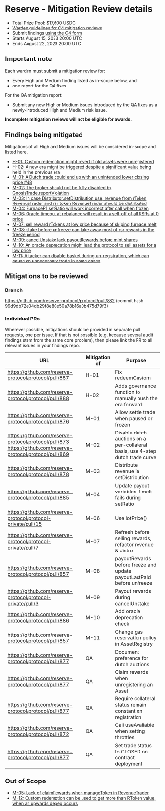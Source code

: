 # Reserve - Mitigation Review details

- Total Prize Pool: $17,600 USDC
- [Warden guidelines for C4 mitigation reviews](https://code4rena.notion.site/Guidelines-for-C4-mitigation-reviews-ed10fc5cfbf640bd8dcec66f38b343c4)
- Submit findings [using the C4 form](https://code4rena.com/contests/2023-08-reserve-protocol-mitigation-review/submit)
- Starts August 15, 2023 20:00 UTC
- Ends August 22, 2023 20:00 UTC

## Important note

Each warden must submit a mitigation review for:

- Every High and Medium finding listed as in-scope below, and
- one report for the QA fixes.

For the QA mitigation report:
- Submit any new High or Medium issues introduced by the QA fixes as a newly-introduced High and Medium risk issue.

**Incomplete mitigation reviews will not be eligible for awards.**

## Findings being mitigated

Mitigations of all High and Medium issues will be considered in-scope and listed here.

- [H-01: Custom redemption might revert if old assets were unregistered](https://github.com/code-423n4/2023-06-reserve-findings/issues/4)
- [H-02: A new era might be triggered despite a significant value being held in the previous era](https://github.com/code-423n4/2023-06-reserve-findings/issues/2)
- [M-01: A Dutch trade could end up with an unintended lower closing price #48](https://github.com/code-423n4/2023-06-reserve-findings/issues/48)
- [M-02: The broker should not be fully disabled by GnosisTrade.reportViolation](https://github.com/code-423n4/2023-06-reserve-findings/issues/47)
- [M-03: In case Distributor.setDistribution use, revenue from rToken RevenueTrader and rsr token RevenueTrader should be distributed](https://github.com/code-423n4/2023-06-reserve-findings/issues/34)
- [M-04: FurnaceP1.setRatio will work incorrect after call when frozen](https://github.com/code-423n4/2023-06-reserve-findings/issues/29)
- [M-06: Oracle timeout at rebalance will result in a sell-off of all RSRs at 0 price](https://github.com/code-423n4/2023-06-reserve-findings/issues/15)
- [M-07: sell reward rTokens at low price because of skiping furnace.melt](https://github.com/code-423n4/2023-06-reserve-findings/issues/13)
- [M-08: stake before unfreeze can take away most of rsr rewards in the freeze period](https://github.com/code-423n4/2023-06-reserve-findings/issues/11)
- [M-09: cancelUnstake lack payoutRewards before mint shares](https://github.com/code-423n4/2023-06-reserve-findings/issues/10)
- [M-10: An oracle deprecation might lead the protocol to sell assets for a low price](https://github.com/code-423n4/2023-06-reserve-findings/issues/8)
- [M-11: Attacker can disable basket during un-registration, which can cause an unnecessary trade in some cases](https://github.com/code-423n4/2023-06-reserve-findings/issues/7)

## Mitigations to be reviewed

### Branch

https://github.com/reserve-protocol/protocol/pull/882 (commit hash 99d9db72e04db29f8e80e50a78b16a0b475d79f3)

### Individual PRs

Wherever possible, mitigations should be provided in separate pull requests, one per issue. If that is not possible (e.g. because several audit findings stem from the same core problem), then please link the PR to all relevant issues in your findings repo.

| URL                                                                                                         | Mitigation of | Purpose                                                                        |
| ----------------------------------------------------------------------------------------------------------- | ------------- | ------------------------------------------------------------------------------ |
| https://github.com/reserve-protocol/protocol/pull/857                                                       | H-01          | Fix redeemCustom                                                               |
| https://github.com/reserve-protocol/protocol/pull/888                                                       | H-02          | Adds governance function to manually push the era forward                      |
| https://github.com/reserve-protocol/protocol/pull/876                                                       | M-01          | Allow settle trade when paused or frozen                                       |
| https://github.com/reserve-protocol/protocol/pull/873 https://github.com/reserve-protocol/protocol/pull/869 | M-02          | Disable dutch auctions on a per-collateral basis, use 4-step dutch trade curve |
| https://github.com/reserve-protocol/protocol/pull/878                                                       | M-03          | Distribute revenue in setDistribution                                          |
| https://github.com/reserve-protocol/protocol/pull/885                                                       | M-04          | Update payout variables if melt fails during setRatio                          |
| https://github.com/reserve-protocol/protocol-private/pull/15                                                | M-06          | Use lotPrice()                                                                 |
| https://github.com/reserve-protocol/protocol-private/pull/7                                                 | M-07          | Refresh before selling rewards, refactor revenue & distro                      |
| https://github.com/reserve-protocol/protocol/pull/857                                                       | M-08          | payoutRewards before freeze and update payoutLastPaid before unfreeze          |
| https://github.com/reserve-protocol/protocol-private/pull/3                                                 | M-09          | Payout rewards during cancelUnstake                                            |
| https://github.com/reserve-protocol/protocol/pull/886                                                       | M-10          | Add oracle deprecation check                                                   |
| https://github.com/reserve-protocol/protocol/pull/857                                                       | M-11          | Change gas reservation policy in AssetRegistry                                 |
| https://github.com/reserve-protocol/protocol/pull/877                                                       | QA            | Document preference for dutch auctions                                         |
| https://github.com/reserve-protocol/protocol/pull/877                                                       | QA            | Claim rewards when unregistering an Asset                                      |
| https://github.com/reserve-protocol/protocol/pull/877                                                       | QA            | Require collateral status remain constant on registration                      |
| https://github.com/reserve-protocol/protocol/pull/872                                                       | QA            | Call useAvailable when setting throttles                                       |
| https://github.com/reserve-protocol/protocol/pull/877                                                       | QA            | Set trade status to CLOSED on contract deployment                              |

## Out of Scope

- [M-05: Lack of claimRewards when manageToken in RevenueTrader](https://github.com/code-423n4/2023-06-reserve-findings/issues/16)
- [M-12: Custom redemption can be used to get more than RToken value, when an upwards depeg occurs](https://github.com/code-423n4/2023-06-reserve-findings/issues/6)

